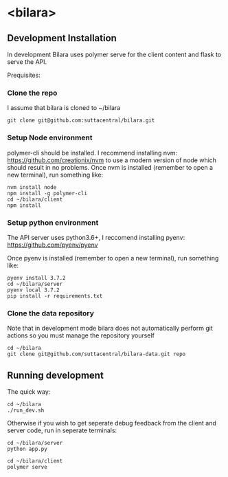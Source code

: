 # \<bilara\>


## Development Installation

In development Bilara uses polymer serve for the client content and flask to serve the API.

Prequisites:

### Clone the repo

I assume that bilara is cloned to ~/bilara
```
git clone git@github.com:suttacentral/bilara.git
```

### Setup Node environment

polymer-cli should be installed. I recommend installing nvm: https://github.com/creationix/nvm to use a modern version of node which should result in no problems. Once nvm is installed (remember to open a new terminal), run something like:
```
nvm install node
npm install -g polymer-cli
cd ~/bilara/client
npm install
```

### Setup python environment
The API server uses python3.6+, I reccomend installing pyenv: https://github.com/pyenv/pyenv

Once pyenv is installed (remember to open a new terminal), run something like:
```
pyenv install 3.7.2
cd ~/bilara/server
pyenv local 3.7.2
pip install -r requirements.txt
```

### Clone the data repository

Note that in development mode bilara does not automatically perform git actions so you must manage the repository yourself

```
cd ~/bilara
git clone git@github.com/suttacentral/bilara-data.git repo
```

## Running development

The quick way:
```
cd ~/bilara
./run_dev.sh
```

Otherwise if you wish to get seperate debug feedback from the client and server code, run in seperate terminals:

```
cd ~/bilara/server
python app.py
```

```
cd ~/bilara/client
polymer serve
```
